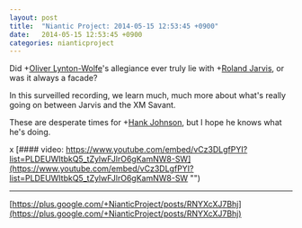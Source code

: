 ```yaml
---
layout: post
title:  "Niantic Project: 2014-05-15 12:53:45 +0900"
date:   2014-05-15 12:53:45 +0900
categories: nianticproject
---
```

Did +[Oliver Lynton-Wolfe](https://plus.google.com/108200572857719809031 "")'s allegiance ever truly lie with +[Roland Jarvis](https://plus.google.com/103568659333550762891 ""), or was it always a facade?

In this surveilled recording, we learn much, much more about what's really going on between Jarvis and the XM Savant. 

These are desperate times for +[Hank Johnson](https://plus.google.com/117792105926525258257 ""), but I hope he knows what he's doing. 

x
[#### video: https://www.youtube.com/embed/vCz3DLgfPYI?list=PLDEUWItbkQ5_tZylwFJlrO6gKamNW8-SW](https://www.youtube.com/embed/vCz3DLgfPYI?list=PLDEUWItbkQ5_tZylwFJlrO6gKamNW8-SW "")
- - -
[https://plus.google.com/+NianticProject/posts/RNYXcXJ7Bhj](https://plus.google.com/+NianticProject/posts/RNYXcXJ7Bhj)
